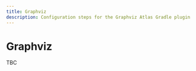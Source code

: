 ```yaml
---
title: Graphviz
description: Configuration steps for the Graphviz Atlas Gradle plugin
---
```


# Graphviz

TBC
